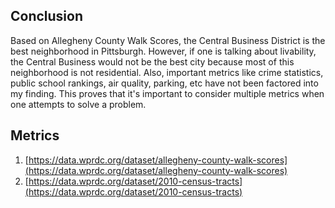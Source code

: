## Conclusion

Based on Allegheny County Walk Scores, the Central Business District is the best neighborhood in Pittsburgh. However, if one is talking about livability, the Central Business would not be the best city because most of this neighborhood is not residential. Also, important metrics like crime statistics, public school rankings, air quality, parking, etc have not been factored into my finding. This proves that it's important to consider multiple metrics when one attempts to solve a problem.

## Metrics

1. [https://data.wprdc.org/dataset/allegheny-county-walk-scores](https://data.wprdc.org/dataset/allegheny-county-walk-scores)
2. [https://data.wprdc.org/dataset/2010-census-tracts](https://data.wprdc.org/dataset/2010-census-tracts)